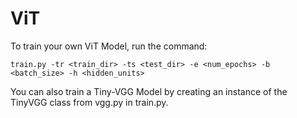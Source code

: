 # ViT
To train your own ViT Model, run the command:

`train.py -tr <train_dir> -ts <test_dir> -e <num_epochs> -b <batch_size> -h <hidden_units>`

You can also train a Tiny-VGG Model by creating an instance of the TinyVGG class from vgg.py in train.py.
